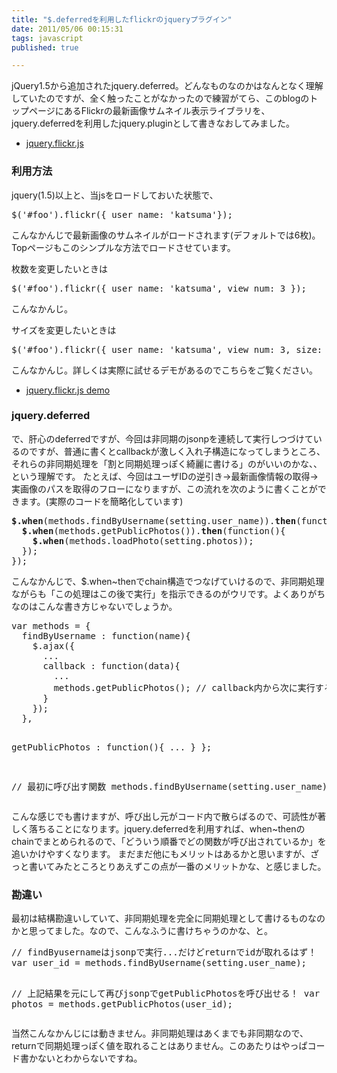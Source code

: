 ```yaml
---
title: "$.deferredを利用したflickrのjqueryプラグイン"
date: 2011/05/06 00:15:31
tags: javascript
published: true

---
```


<p>jQuery1.5から追加されたjquery.deferred。どんなものなのかはなんとなく理解していたのですが、全く触ったことがなかったので練習がてら、このblogのトップページにあるFlickrの最新画像サムネイル表示ライブラリを、jquery.deferredを利用したjquery.pluginとして書きなおしてみました。</p>

<p>
  <ul>
	<li><a href="https://github.com/katsuma/jquery-flickr-plugin">jquery.flickr.js</a></li>
  </ul>
</p>

<h3>利用方法</h3>
<p>jquery(1.5)以上と、当jsをロードしておいた状態で、</p>

<p><pre>
$('#foo').flickr({ user_name: 'katsuma'});
</pre></p>

<p>こんなかんじで最新画像のサムネイルがロードされます(デフォルトでは6枚)。Topページもこのシンプルな方法でロードさせています。</p>

<p>枚数を変更したいときは</p>
<p><pre>
$('#foo').flickr({ user_name: 'katsuma', view_num: 3 });
</pre></p>
<p>こんなかんじ。</p>

<p>サイズを変更したいときは</p>
<p><pre>
$('#foo').flickr({ user_name: 'katsuma', view_num: 3, size: 'small'});
</pre></p>

<p>こんなかんじ。詳しくは実際に試せるデモがあるのでこちらをご覧ください。</p>
<p>
  <ul>
	<li><a href="http://katsuma.github.com/jquery-flickr-plugin/">jquery.flickr.js demo</a></li>
  </ul>
</p>



<h3>jquery.deferred</h3>
<p>で、肝心のdeferredですが、今回は非同期のjsonpを連続して実行しつづけているのですが、普通に書くとcallbackが激しく入れ子構造になってしまうところ、それらの非同期処理を「割と同期処理っぽく綺麗に書ける」のがいいのかな、、という理解です。
たとえば、今回はユーザIDの逆引き→最新画像情報の取得→実画像のパスを取得のフローになりますが、この流れを次のように書くことができます。(実際のコードを簡略化しています)
</p>

<p><pre>
<strong>$.when</strong>(methods.findByUsername(setting.user_name)).<strong>then</strong>(function(){
  <strong>$.when</strong>(methods.getPublicPhotos()).<strong>then</strong>(function(){
    <strong>$.when</strong>(methods.loadPhoto(setting.photos));
  });
});
</pre></p>

<p>こんなかんじで、$.when~thenでchain構造でつなげていけるので、非同期処理ながらも「この処理はこの後で実行」を指示できるのがウリです。よくありがちなのはこんな書き方じゃないでしょうか。</p>

<p><pre>
var methods = {
  findByUsername : function(name){
    $.ajax({
      ...
      callback : function(data){
        ...
        methods.getPublicPhotos(); // callback内から次に実行する関数を呼び出し
      }
    });
  },

  getPublicPhotos : function(){
    ...
  }
};

// 最初に呼び出す関数
methods.findByUsername(setting.user_name);
</pre></p>

<p>こんな感じでも書けますが、呼び出し元がコード内で散らばるので、可読性が著しく落ちることになります。jquery.deferredを利用すれば、when~thenのchainでまとめられるので、「どういう順番でどの関数が呼び出されているか」を追いかけやすくなります。
まだまだ他にもメリットはあるかと思いますが、ざっと書いてみたところとりあえずこの点が一番のメリットかな、と感じました。</p>

<h3>勘違い</h3>
<p>最初は結構勘違いしていて、非同期処理を完全に同期処理として書けるものなのかと思ってました。なので、こんなふうに書けちゃうのかな、と。</p>

<p><pre>
// findByusernameはjsonpで実行...だけどreturnでidが取れるはず！
var user_id = methods.findByUsername(setting.user_name); 

 // 上記結果を元にして再びjsonpでgetPublicPhotosを呼び出せる！
var photos = methods.getPublicPhotos(user_id);
</pre></p>

<p>当然こんなかんじには動きません。非同期処理はあくまでも非同期なので、returnで同期処理っぽく値を取れることはありません。このあたりはやっぱコード書かないとわからないですね。</p>



